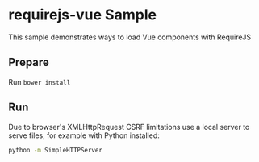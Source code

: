 # requirejs-vue Sample

This sample demonstrates ways to load Vue components with RequireJS

## Prepare

Run ```bower install```

## Run

Due to browser's XMLHttpRequest CSRF limitations 
use a local server to serve files, for example with Python installed:

```bash
python -m SimpleHTTPServer
```